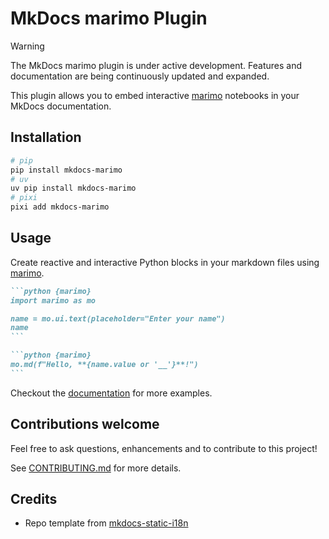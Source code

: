 # MkDocs marimo Plugin

> [!WARNING]
> The MkDocs marimo plugin is under active development. Features and documentation are being continuously updated and expanded.

This plugin allows you to embed interactive [marimo](https://github.com/marimo-team/marimo) notebooks in your MkDocs documentation.

## Installation

```bash
# pip
pip install mkdocs-marimo
# uv
uv pip install mkdocs-marimo
# pixi
pixi add mkdocs-marimo
```

## Usage

Create reactive and interactive Python blocks in your markdown files using [marimo](https://github.com/marimo-team/marimo).

````markdown
```python {marimo}
import marimo as mo

name = mo.ui.text(placeholder="Enter your name")
name
```

```python {marimo}
mo.md(f"Hello, **{name.value or '__'}**!")
```
````

Checkout the [documentation](https://marimo-team.github.io/mkdocs-marimo) for more examples.

## Contributions welcome

Feel free to ask questions, enhancements and to contribute to this project!

See [CONTRIBUTING.md](CONTRIBUTING.md) for more details.

## Credits

- Repo template from [mkdocs-static-i18n](https://github.com/ultrabug/mkdocs-static-i18n)
